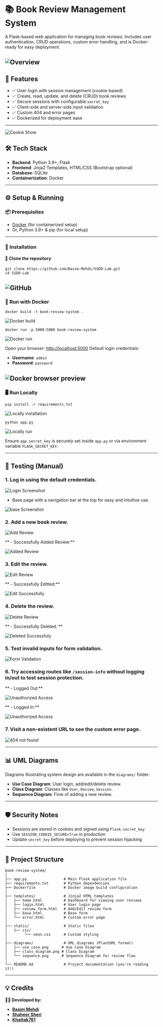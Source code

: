 # 📚 Book Review Management System

A Flask-based web application for managing book reviews. Includes user authentication, CRUD operations, custom error handling, and is Docker-ready for easy deployment.

![Overview ](static/assets/overview.png)
---

## 🚀 Features

- ✅ User login with session management (cookie-based)
- ✅ Create, read, update, and delete (CRUD) book reviews
- ✅ Secure sessions with configurable `secret_key`
- ✅ Client-side and server-side input validation
- ✅ Custom 404 and error pages
- ✅ Dockerized for deployment ease

---

![Cookie Show ](static/assets/cookies.png)

## 🛠️ Tech Stack

- **Backend**: Python 3.9+, Flask
- **Frontend**: Jinja2 Templates, HTML/CSS (Bootstrap optional)
- **Database**: SQLite
- **Containerization**: Docker

---

## ⚙️ Setup & Running

### 📦 Prerequisites

- [Docker](https://www.docker.com/) (for containerized setup)
- Or, Python 3.9+ & pip (for local setup)

---

### 🔧 Installation

#### 🔹 Clone the repository

```
git clone https://github.com/Basim-Mehdi/SSDD-Lab.git
cd SSDD-Lab 
````
![GitHub ](static/assets/gitclone.png)
---

### 🐳 Run with Docker

```
docker build -t book-review-system .
```

![Docker build ](static/assets/dockerbuild.png)

```
docker run -p 5000:5000 book-review-system
```

![Docker run ](static/assets/dockerrun.png)

Open your browser: [http://localhost:5000](http://localhost:5000)
Default login credentials:

* **Username**: `admin`
* **Password**: `password`

![Docker browser preview ](static/assets/docker-browser.png)
---

### 🖥️ Run Locally

```
pip install -r requirements.txt
```

![Locally installation ](static/assets/locally-pip.png)

```
python app.py
```

![Locally run ](static/assets/locallyrun.png)

Ensure `app.secret_key` is securely set inside `app.py` or via environment variable `FLASK_SECRET_KEY`.

---

## 🧪 Testing (Manual)

### 1. Log in using the default credentials.  

   ![Login Screenshot](static/assets/login.png)

   - Base page with a navigation bar at the top for easy and intuitive use.

   ![base Screenshot](static/assets/base.png)


### 2. Add a new book review.

   ![Add Review](static/assets/add_book.png)

   ** - Successfully Added Review:**

   ![Added Review](static/assets/review_added.png)

### 3. Edit the review.

   ![Edit Review](static/assets/edit.png)

   ** - Successfully Editted:**

   ![Edit Successfully](static/assets/edit_successfully.png)

### 4. Delete the review.

   ![Delete Review](static/assets/delete.png)

   ** - Successfully Deleted: **

   ![Deleted Successfuly](static/assets/deleted_successfully.png)

### 5. Test invalid inputs for form validation.

   ![Form Validation](static/assets/formValidation.png)

### 6. Try accessing routes like `/session-info` without logging in/out to test session protection.

   ** - Logged Out:**

   ![Unauthorized Access](static/assets/session_info_LoggedOut.png)

   ** - Logged In:**

   ![Unauthorized Access](static/assets/session_info_LoggedIn.png)

### 7. Visit a non-existent URL to see the custom error page.

   ![404 not found ](static/assets/error.png)

---

## 📊 UML Diagrams

Diagrams illustrating system design are available in the `diagrams/` folder:

* **Use Case Diagram**: User login, add/edit/delete review.
* **Class Diagram**: Classes like `User`, `Review`, `Session`.
* **Sequence Diagram**: Flow of adding a new review.

---

## 🛡️ Security Notes

* Sessions are stored in cookies and signed using `Flask.secret_key`
* Use `SESSION_COOKIE_SECURE=True` in production
* Update `secret_key` before deploying to prevent session hijacking

---

## 📁 Project Structure

```
book-review-system/
│
├── app.py                 # Main Flask application file
├── requirements.txt       # Python dependencies
├── Dockerfile             # Docker image build configuration
│
├── templates/             # Jinja2 HTML templates
│   ├── home.html          # Dashboard for viewing user reviews
│   ├── login.html         # User login page
│   ├── review_form.html   # Add/Edit review form
|   ├── base.html          # Base form
│   └── error.html         # Custom error page
│
├── static/                # Static files
│   ├── css/
│        └── neon.css      # Custom styling
│
├── diagrams/              # UML diagrams (PlantUML format)
│   ├── use_case.png      # Use Case Diagram
│   ├── class_diagram.png # Class Diagram
│   └── sequence.png      # Sequence Diagram for review flow
│
└── README.md              # Project documentation (you're reading it!)
```

---


## 💡 Credits

**👨‍💻 Developed by:**

- [**Basim Mehdi**](https://github.com/Basim-Mehdi)
- [**Shaheer Sheri**](https://github.com/Shaheer-Sheri)
- [**Khattak761**](https://github.com/Khattak761)






